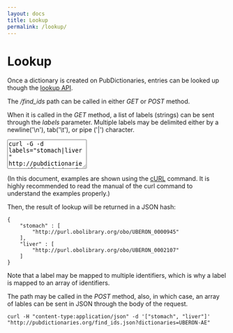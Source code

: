 ```yaml
---
layout: docs
title: Lookup
permalink: /lookup/
---
```


# Lookup

Once a dictionary is created on PubDictionaries, entries can be looked up though the [lookup API](/lookup-api/).

The _/find_ids_ path can be called in either _GET_ or _POST_ method.

When it is called in the _GET_ method, a list of labels (strings) can be sent through the _labels_ parameter.
Multiple labels may be delimited either by a newline('\n'), tab('\t'), or pipe ('|') character.

<textarea class="bash" readonly="true" style="height:5em">
curl -G -d labels="stomach|liver" http://pubdictionaries.org/find_ids.json?dictionaries=UBERON-AE
</textarea>

(In this document, examples are shown using the [cURL][cURL] command. It is highly recommended to read the manual of the curl command to understand the examples properly.)

Then, the result of lookup will be returned in a JSON hash:

	{
		"stomach" : [
			"http://purl.obolibrary.org/obo/UBERON_0000945"
		],
		"liver" : [
			"http://purl.obolibrary.org/obo/UBERON_0002107"
		]
	}

Note that a label may be mapped to multiple identifiers, which is why a label is mapped to an array of identifiers.

The path may be called in the _POST_ method, also, in which case, an array of lables can be sent in JSON through the body of the request.

	curl -H "content-type:application/json" -d '["stomach", "liver"]' "http://pubdictionaries.org/find_ids.json?dictionaries=UBERON-AE"

[cURL]: https://curl.haxx.se/